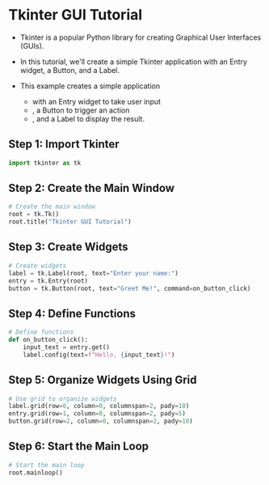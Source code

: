 

# Tkinter GUI Tutorial

- Tkinter is a popular Python library for creating Graphical User Interfaces (GUIs). 
- In this tutorial, we'll create a simple Tkinter application with an Entry widget, a Button, and a Label.

- This example creates a simple application
    - with an Entry widget to take user input
    - , a Button to trigger an action
    - , and a Label to display the result.
      
## Step 1: Import Tkinter

```python
import tkinter as tk
```

## Step 2: Create the Main Window

```python
# Create the main window
root = tk.Tk()
root.title("Tkinter GUI Tutorial")
```

## Step 3: Create Widgets

```python
# Create widgets
label = tk.Label(root, text="Enter your name:")
entry = tk.Entry(root)
button = tk.Button(root, text="Greet Me!", command=on_button_click)
```

## Step 4: Define Functions

```python
# Define functions
def on_button_click():
    input_text = entry.get()
    label.config(text=f"Hello, {input_text}!")
```

## Step 5: Organize Widgets Using Grid

```python
# Use grid to organize widgets
label.grid(row=0, column=0, columnspan=2, pady=10)
entry.grid(row=1, column=0, columnspan=2, pady=5)
button.grid(row=2, column=0, columnspan=2, pady=10)
```

## Step 6: Start the Main Loop

```python
# Start the main loop
root.mainloop()
```


